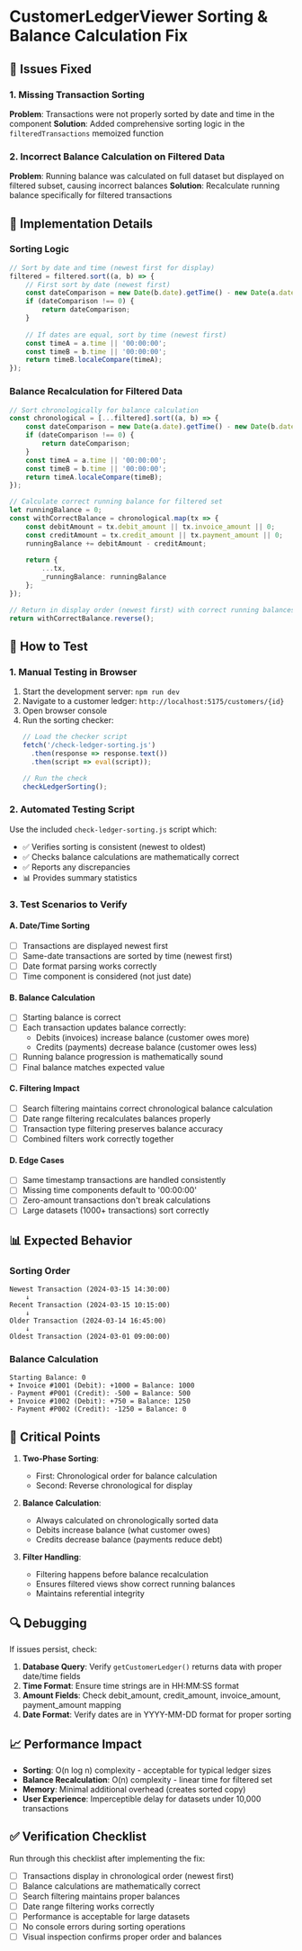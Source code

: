 # CustomerLedgerViewer Sorting & Balance Calculation Fix

## 🔧 Issues Fixed

### 1. **Missing Transaction Sorting**
**Problem**: Transactions were not properly sorted by date and time in the component
**Solution**: Added comprehensive sorting logic in the `filteredTransactions` memoized function

### 2. **Incorrect Balance Calculation on Filtered Data**
**Problem**: Running balance was calculated on full dataset but displayed on filtered subset, causing incorrect balances
**Solution**: Recalculate running balance specifically for filtered transactions

## 🚀 Implementation Details

### Sorting Logic
```typescript
// Sort by date and time (newest first for display)
filtered = filtered.sort((a, b) => {
    // First sort by date (newest first)
    const dateComparison = new Date(b.date).getTime() - new Date(a.date).getTime();
    if (dateComparison !== 0) {
        return dateComparison;
    }
    
    // If dates are equal, sort by time (newest first)
    const timeA = a.time || '00:00:00';
    const timeB = b.time || '00:00:00';
    return timeB.localeCompare(timeA);
});
```

### Balance Recalculation for Filtered Data
```typescript
// Sort chronologically for balance calculation
const chronological = [...filtered].sort((a, b) => {
    const dateComparison = new Date(a.date).getTime() - new Date(b.date).getTime();
    if (dateComparison !== 0) {
        return dateComparison;
    }
    const timeA = a.time || '00:00:00';
    const timeB = b.time || '00:00:00';
    return timeA.localeCompare(timeB);
});

// Calculate correct running balance for filtered set
let runningBalance = 0;
const withCorrectBalance = chronological.map(tx => {
    const debitAmount = tx.debit_amount || tx.invoice_amount || 0;
    const creditAmount = tx.credit_amount || tx.payment_amount || 0;
    runningBalance += debitAmount - creditAmount;
    
    return {
        ...tx,
        _runningBalance: runningBalance
    };
});

// Return in display order (newest first) with correct running balances
return withCorrectBalance.reverse();
```

## 🧪 How to Test

### 1. **Manual Testing in Browser**
1. Start the development server: `npm run dev`
2. Navigate to a customer ledger: `http://localhost:5175/customers/{id}`
3. Open browser console
4. Run the sorting checker:
   ```javascript
   // Load the checker script
   fetch('/check-ledger-sorting.js')
     .then(response => response.text())
     .then(script => eval(script));
   
   // Run the check
   checkLedgerSorting();
   ```

### 2. **Automated Testing Script**
Use the included `check-ledger-sorting.js` script which:
- ✅ Verifies sorting is consistent (newest to oldest)
- ✅ Checks balance calculations are mathematically correct
- ✅ Reports any discrepancies
- 📊 Provides summary statistics

### 3. **Test Scenarios to Verify**

#### A. **Date/Time Sorting**
- [ ] Transactions are displayed newest first
- [ ] Same-date transactions are sorted by time (newest first)
- [ ] Date format parsing works correctly
- [ ] Time component is considered (not just date)

#### B. **Balance Calculation**
- [ ] Starting balance is correct
- [ ] Each transaction updates balance correctly:
  - Debits (invoices) increase balance (customer owes more)
  - Credits (payments) decrease balance (customer owes less)
- [ ] Running balance progression is mathematically sound
- [ ] Final balance matches expected value

#### C. **Filtering Impact**
- [ ] Search filtering maintains correct chronological balance calculation
- [ ] Date range filtering recalculates balances properly
- [ ] Transaction type filtering preserves balance accuracy
- [ ] Combined filters work correctly together

#### D. **Edge Cases**
- [ ] Same timestamp transactions are handled consistently
- [ ] Missing time components default to '00:00:00'
- [ ] Zero-amount transactions don't break calculations
- [ ] Large datasets (1000+ transactions) sort correctly

## 📊 Expected Behavior

### Sorting Order
```
Newest Transaction (2024-03-15 14:30:00)
    ↓
Recent Transaction (2024-03-15 10:15:00)
    ↓
Older Transaction (2024-03-14 16:45:00)
    ↓
Oldest Transaction (2024-03-01 09:00:00)
```

### Balance Calculation
```
Starting Balance: 0
+ Invoice #1001 (Debit): +1000 = Balance: 1000
- Payment #P001 (Credit): -500 = Balance: 500
+ Invoice #1002 (Debit): +750 = Balance: 1250
- Payment #P002 (Credit): -1250 = Balance: 0
```

## 🚨 Critical Points

1. **Two-Phase Sorting**: 
   - First: Chronological order for balance calculation
   - Second: Reverse chronological for display

2. **Balance Calculation**: 
   - Always calculated on chronologically sorted data
   - Debits increase balance (what customer owes)
   - Credits decrease balance (payments reduce debt)

3. **Filter Handling**: 
   - Filtering happens before balance recalculation
   - Ensures filtered views show correct running balances
   - Maintains referential integrity

## 🔍 Debugging

If issues persist, check:

1. **Database Query**: Verify `getCustomerLedger()` returns data with proper date/time fields
2. **Time Format**: Ensure time strings are in HH:MM:SS format
3. **Amount Fields**: Check debit_amount, credit_amount, invoice_amount, payment_amount mapping
4. **Date Format**: Verify dates are in YYYY-MM-DD format for proper sorting

## 📈 Performance Impact

- **Sorting**: O(n log n) complexity - acceptable for typical ledger sizes
- **Balance Recalculation**: O(n) complexity - linear time for filtered set
- **Memory**: Minimal additional overhead (creates sorted copy)
- **User Experience**: Imperceptible delay for datasets under 10,000 transactions

## ✅ Verification Checklist

Run through this checklist after implementing the fix:

- [ ] Transactions display in chronological order (newest first)
- [ ] Balance calculations are mathematically correct
- [ ] Search filtering maintains proper balances
- [ ] Date range filtering works correctly
- [ ] Performance is acceptable for large datasets
- [ ] No console errors during sorting operations
- [ ] Visual inspection confirms proper order and balances
